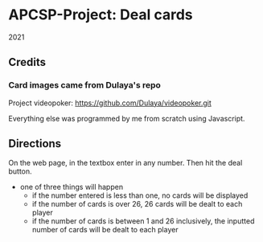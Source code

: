 # APCSP-Project: Deal cards
2021

## Credits
### Card images came from Dulaya's repo
Project videopoker: https://github.com/Dulaya/videopoker.git

Everything else was programmed by me from scratch using Javascript.

## Directions
On the web page, in the textbox enter in any number.  Then hit the deal button.

* one of three things will happen
     * if the number entered is less than one, no cards will be displayed
     * if the number of cards is over 26, 26 cards will be dealt to each player
     * if the number of cards is between 1 and 26 inclusively, the inputted number of cards will be dealt to each player
